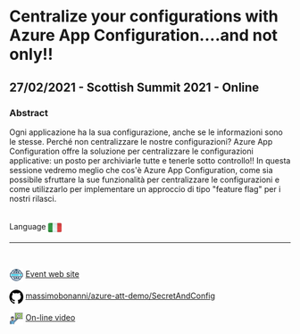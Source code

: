 # Centralize your configurations with Azure App Configuration....and not only!!
## 27/02/2021 - Scottish Summit 2021 - Online
### Abstract
Ogni applicazione ha la sua configurazione, anche se le informazioni sono le stesse. 
Perché non centralizzare le nostre configurazioni? 
Azure App Configuration offre la soluzione per centralizzare le configurazioni applicative: un posto per archiviarle tutte e tenerle sotto controllo!!
In questa sessione vedremo meglio che cos'è Azure App Configuration, come sia possibile sfruttare la sue funzionalità per centralizzare le configurazioni e come utilizzarlo per implementare un approccio di tipo "feature flag" per i nostri rilasci.

<br/>
Language <img width="25" src="https://raw.githubusercontent.com/massimobonanni/massimobonanni/master/images/flagitaly.svg" style="vertical-align:middle">

<br/>

---

<br/>
<p>
<img width="25" src="https://raw.githubusercontent.com/massimobonanni/massimobonanni/master/images/eventwebsite.svg" style="vertical-align:middle"> 
<a href="https://scottishsummit.com/">Event web site</a>
</p>

<p>
<img width="25" src="https://raw.githubusercontent.com/massimobonanni/massimobonanni/master/images/github.svg" style="vertical-align:middle"> 
<a href="https://github.com/massimobonanni/azure-att-demo" target="_blank">massimobonanni/azure-att-demo/SecretAndConfig</a>
</p>

<p>
<img width="25" src="https://raw.githubusercontent.com/massimobonanni/massimobonanni/master/images/video.svg" style="vertical-align:middle"> 
<a href="https://www.youtube.com/embed/N3iJNn-4_iQ" target="_blank">On-line video</a>
</p> 